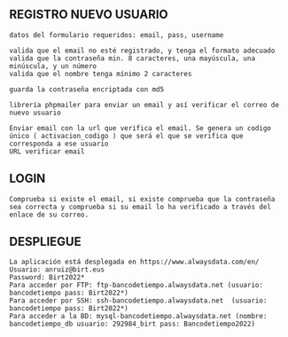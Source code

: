 ## REGISTRO NUEVO USUARIO
    datos del formulario requeridos: email, pass, username

    valida que el email no esté registrado, y tenga el formato adecuado
    valida que la contraseña min. 8 caracteres, una mayúscula, una minúscula, y un número
    valida que el nombre tenga mínimo 2 caracteres

    guarda la contraseña encriptada con md5

    librería phpmailer para enviar un email y así verificar el correo de nuevo usuario

    Enviar email con la url que verifica el email. Se genera un codigo único ( activacion_codigo ) que será el que se verifica que corresponda a ese usuario
    URL verificar email

## LOGIN
    Comprueba si existe el email, si existe comprueba que la contraseña sea correcta y comprueba si su email lo ha verificado a través del enlace de su correo.
    
## DESPLIEGUE
    La aplicación está desplegada en https://www.alwaysdata.com/en/ 
    Usuario: anruiz@birt.eus
    Password: Birt2022*
    Para acceder por FTP: ftp-bancodetiempo.alwaysdata.net (usuario: bancodetiempo pass: Birt2022*)
    Para acceder por SSH: ssh-bancodetiempo.alwaysdata.net  (usuario: bancodetiempo pass: Birt2022*)
    Para acceder a la BD: mysql-bancodetiempo.alwaysdata.net (nombre: bancodetiempo_db usuario: 292984_birt pass: Bancodetiempo2022)
   


    



